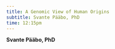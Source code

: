 ```yaml
---
title: A Genomic View of Human Origins
subtitle: Svante Pääbo, PhD
time: 12:15pm
---
```

**Svante Pääbo, PhD**